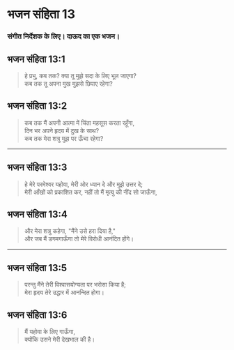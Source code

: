# भजन संहिता 13

### संगीत निर्देशक के लिए। दाऊद का एक भजन।

## भजन संहिता 13:1

> हे प्रभु, कब तक? क्या तू मुझे सदा के लिए भूल जाएगा?  
> कब तक तू अपना मुख मुझसे छिपाए रहेगा?

## भजन संहिता 13:2

> कब तक मैं अपनी आत्मा में चिंता महसूस करता रहूँगा,  
> दिन भर अपने हृदय में दुख के साथ?  
> कब तक मेरा शत्रु मुझ पर ऊँचा रहेगा?

---

## भजन संहिता 13:3

> हे मेरे परमेश्वर यहोवा, मेरी ओर ध्यान दे और मुझे उत्तर दे;  
> मेरी आँखों को प्रकाशित कर, नहीं तो मैं मृत्यु की नींद सो जाऊँगा,

## भजन संहिता 13:4

> और मेरा शत्रु कहेगा, "मैंने उसे हरा दिया है,"  
> और जब मैं डगमगाऊँगा तो मेरे विरोधी आनंदित होंगे।

---

## भजन संहिता 13:5

> परन्तु मैंने तेरी विश्वासयोग्यता पर भरोसा किया है;  
> मेरा हृदय तेरे उद्धार में आनन्दित होगा।

## भजन संहिता 13:6

> मैं यहोवा के लिए गाऊँगा,  
> क्योंकि उसने मेरी देखभाल की है।
